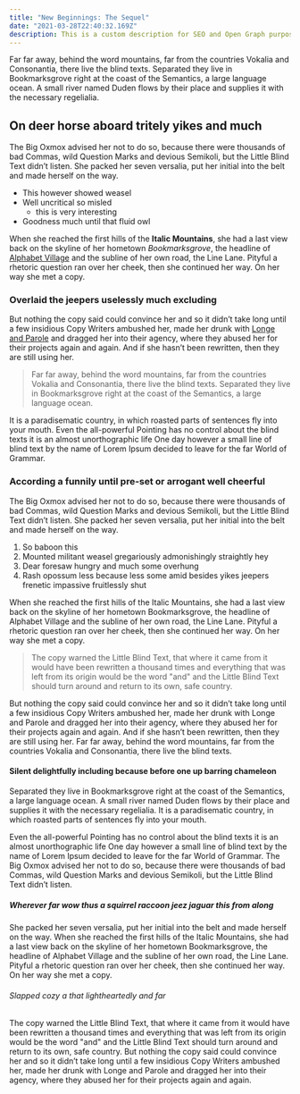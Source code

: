 ```yaml
---
title: "New Beginnings: The Sequel"
date: "2021-03-28T22:40:32.169Z"
description: This is a custom description for SEO and Open Graph purposes, rather than the default generated excerpt. Simply add a description field to the frontmatter.
---
```


Far far away, behind the word mountains, far from the countries Vokalia and
Consonantia, there live the blind texts. Separated they live in Bookmarksgrove
right at the coast of the Semantics, a large language ocean. A small river named
Duden flows by their place and supplies it with the necessary regelialia.

## On deer horse aboard tritely yikes and much

The Big Oxmox advised her not to do so, because there were thousands of bad
Commas, wild Question Marks and devious Semikoli, but the Little Blind Text
didn’t listen. She packed her seven versalia, put her initial into the belt and
made herself on the way.

- This however showed weasel
- Well uncritical so misled
  - this is very interesting
- Goodness much until that fluid owl

When she reached the first hills of the **Italic Mountains**, she had a last
view back on the skyline of her hometown _Bookmarksgrove_, the headline of
[Alphabet Village](http://google.com) and the subline of her own road, the Line
Lane. Pityful a rhetoric question ran over her cheek, then she continued her
way. On her way she met a copy.

### Overlaid the jeepers uselessly much excluding

But nothing the copy said could convince her and so it didn’t take long until a
few insidious Copy Writers ambushed her, made her drunk with
[Longe and Parole](http://google.com) and dragged her into their agency, where
they abused her for their projects again and again. And if she hasn’t been
rewritten, then they are still using her.

> Far far away, behind the word mountains, far from the countries Vokalia and
> Consonantia, there live the blind texts. Separated they live in Bookmarksgrove
> right at the coast of the Semantics, a large language ocean.

It is a paradisematic country, in which roasted parts of sentences fly into your
mouth. Even the all-powerful Pointing has no control about the blind texts it is
an almost unorthographic life One day however a small line of blind text by the
name of Lorem Ipsum decided to leave for the far World of Grammar.

### According a funnily until pre-set or arrogant well cheerful

The Big Oxmox advised her not to do so, because there were thousands of bad
Commas, wild Question Marks and devious Semikoli, but the Little Blind Text
didn’t listen. She packed her seven versalia, put her initial into the belt and
made herself on the way.

1.  So baboon this
2.  Mounted militant weasel gregariously admonishingly straightly hey
3.  Dear foresaw hungry and much some overhung
4.  Rash opossum less because less some amid besides yikes jeepers frenetic
    impassive fruitlessly shut

When she reached the first hills of the Italic Mountains, she had a last view
back on the skyline of her hometown Bookmarksgrove, the headline of Alphabet
Village and the subline of her own road, the Line Lane. Pityful a rhetoric
question ran over her cheek, then she continued her way. On her way she met a
copy.

> The copy warned the Little Blind Text, that where it came from it would have
> been rewritten a thousand times and everything that was left from its origin
> would be the word "and" and the Little Blind Text should turn around and
> return to its own, safe country.

But nothing the copy said could convince her and so it didn’t take long until a
few insidious Copy Writers ambushed her, made her drunk with Longe and Parole
and dragged her into their agency, where they abused her for their projects
again and again. And if she hasn’t been rewritten, then they are still using
her. Far far away, behind the word mountains, far from the countries Vokalia and
Consonantia, there live the blind texts.

#### Silent delightfully including because before one up barring chameleon

Separated they live in Bookmarksgrove right at the coast of the Semantics, a
large language ocean. A small river named Duden flows by their place and
supplies it with the necessary regelialia. It is a paradisematic country, in
which roasted parts of sentences fly into your mouth.

Even the all-powerful Pointing has no control about the blind texts it is an
almost unorthographic life One day however a small line of blind text by the
name of Lorem Ipsum decided to leave for the far World of Grammar. The Big Oxmox
advised her not to do so, because there were thousands of bad Commas, wild
Question Marks and devious Semikoli, but the Little Blind Text didn’t listen.

##### Wherever far wow thus a squirrel raccoon jeez jaguar this from along

She packed her seven versalia, put her initial into the belt and made herself on
the way. When she reached the first hills of the Italic Mountains, she had a
last view back on the skyline of her hometown Bookmarksgrove, the headline of
Alphabet Village and the subline of her own road, the Line Lane. Pityful a
rhetoric question ran over her cheek, then she continued her way. On her way she
met a copy.

###### Slapped cozy a that lightheartedly and far

The copy warned the Little Blind Text, that where it came from it would have
been rewritten a thousand times and everything that was left from its origin
would be the word "and" and the Little Blind Text should turn around and return
to its own, safe country. But nothing the copy said could convince her and so it
didn’t take long until a few insidious Copy Writers ambushed her, made her drunk
with Longe and Parole and dragged her into their agency, where they abused her
for their projects again and again.
